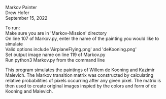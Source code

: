 Markov Painter\
Drew Hofer\
September 15, 2022

To run:\
Make sure you are in 'Markov-Mission' directory\
On line 107 of Markov.py, enter the name of the painting you would like to simulate\
Valid options include 'AirplaneFlying.png' and 'deKooning.png'\
Set output image name on line 119 of Markov.py\
Run python3 Markov.py from the command line

This program simulates the paintings of Willem de Kooning and Kazimir Malevich. The Markov transition matrix was constructed by calculating relative probabilities of pixels occurring after any given pixel. The matrix is then used to create original images inspied by the colors and form of de Kooning and Malevich.